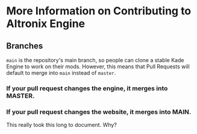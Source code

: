 # More Information on Contributing to Altronix Engine

## Branches
`main` is the repository's main branch, so people can clone a stable Kade Engine to work on their mods. However, this means that Pull Requests will default to merge into
`main` instead of `master`.

### If your pull request changes the engine, it merges into MASTER.
### If your pull request changes the website, it merges into MAIN.

This really took this long to document. Why?
